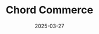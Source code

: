 ---  
layout: startup_page  
title: "Chord Commerce"  
id: "chordcommerce.com"  
permalink: "/chordcommercechordcommerce.com03272025/"  
website: "https://chordcommerce.com/"  
funding_round: ""  
funding_amount: "$5.5M"  
investors: "M13, Act One Ventures, GR0 Capital"  
about: "Chord Commerce is a Customer Data Platform (CDP) built for commerce, using AI to provide insights, attribution, and activation in a single platform. It helps brands make data-driven marketing decisions faster and execute real-time marketing strategies, improving marketing ROI and campaign velocity. Chord aims to make data-driven marketing more accessible and impactful for modern brands."  
markets: "Commerce, AI, Marketing Technology"  
hq: "New York, New York, United States"  
founded_year: "2019"  
linkedin: "https://www.linkedin.com/company/chordcommerce"  
twitter: "https://twitter.com/chordcommerce"  
instagram: ""  
facebook: ""  
crunchbase: "https://www.crunchbase.com/organization/arfa"  
pitchbook: "https://pitchbook.com/profiles/company/277595-92"  

date_display: "27-Mar-2025"  
date: "2025-03-27"

# SEO Optimization  
meta_title: "Chord Commerce -  Funding ($5.5M)"  
meta_description: "Chord Commerce, Chord Commerce is a Customer Data Platform (CDP) built for commerce, using AI to provide insights, attribution, and activation in a single platform. I..."  
meta_keywords: "Chord Commerce, Commerce, AI, Marketing Technology,  funding"  
canonical_url: "https://startup.projectstartups.com/chordcommercechordcommerce.com03272025/"  
---